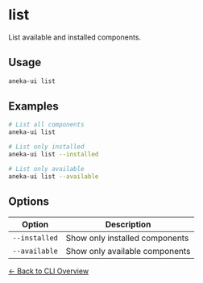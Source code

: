 # list

List available and installed components.

## Usage

```bash
aneka-ui list
```

## Examples

```bash
# List all components
aneka-ui list

# List only installed
aneka-ui list --installed

# List only available
aneka-ui list --available
```

## Options

| Option        | Description                    |
| ------------- | ------------------------------ |
| `--installed` | Show only installed components |
| `--available` | Show only available components |

[← Back to CLI Overview](/cli/overview)
